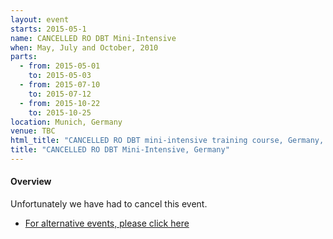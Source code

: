 ```yaml
---
layout: event
starts: 2015-05-1
name: CANCELLED RO DBT Mini-Intensive
when: May, July and October, 2010
parts:
  - from: 2015-05-01
    to: 2015-05-03
  - from: 2015-07-10
    to: 2015-07-12
  - from: 2015-10-22
    to: 2015-10-25
location: Munich, Germany
venue: TBC
html_title: "CANCELLED RO DBT mini-intensive training course, Germany, 2015"
title: "CANCELLED RO DBT Mini-Intensive, Germany"
---
```



#### Overview

Unfortunately we have had to cancel this event. 
- [For alternative events, please click here](/events/)

